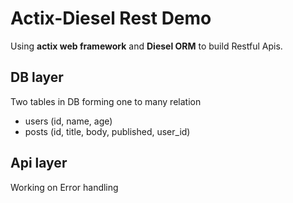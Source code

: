 # Actix-Diesel Rest Demo

Using **actix web framework** and **Diesel ORM** to build Restful Apis.



## DB layer

Two tables in DB forming one to many relation

- users (id, name, age)
- posts (id, title, body, published, user_id)



## Api layer

Working on Error handling